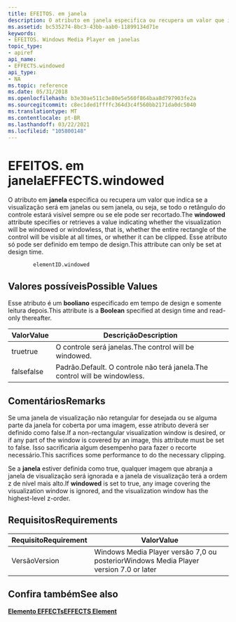 ```yaml
---
title: EFEITOS. em janela
description: O atributo em janela especifica ou recupera um valor que indica se a visualização será em janelas ou sem janela, ou seja, se todo o retângulo do controle estará visível sempre ou se ele pode ser recortado.
ms.assetid: bc535274-8bc3-43bb-aab0-11899134d71e
keywords:
- EFEITOS. Windows Media Player em janelas
topic_type:
- apiref
api_name:
- EFFECTS.windowed
api_type:
- NA
ms.topic: reference
ms.date: 05/31/2018
ms.openlocfilehash: b3e30ae511c3e80e5e560f864baa8d797903fe2a
ms.sourcegitcommit: c8ec1ded1ffffc364d3c4f560bb2171da0dc5040
ms.translationtype: MT
ms.contentlocale: pt-BR
ms.lasthandoff: 03/22/2021
ms.locfileid: "105800148"
---
```

# <a name="effectswindowed"></a><span data-ttu-id="af0d5-104">EFEITOS. em janela</span><span class="sxs-lookup"><span data-stu-id="af0d5-104">EFFECTS.windowed</span></span>

<span data-ttu-id="af0d5-105">O atributo em **janela** especifica ou recupera um valor que indica se a visualização será em janelas ou sem janela, ou seja, se todo o retângulo do controle estará visível sempre ou se ele pode ser recortado.</span><span class="sxs-lookup"><span data-stu-id="af0d5-105">The **windowed** attribute specifies or retrieves a value indicating whether the visualization will be windowed or windowless, that is, whether the entire rectangle of the control will be visible at all times, or whether it can be clipped.</span></span> <span data-ttu-id="af0d5-106">Esse atributo só pode ser definido em tempo de design.</span><span class="sxs-lookup"><span data-stu-id="af0d5-106">This attribute can only be set at design time.</span></span>

``` syntax
        elementID.windowed
```

## <a name="possible-values"></a><span data-ttu-id="af0d5-107">Valores possíveis</span><span class="sxs-lookup"><span data-stu-id="af0d5-107">Possible Values</span></span>

<span data-ttu-id="af0d5-108">Esse atributo é um **booliano** especificado em tempo de design e somente leitura depois.</span><span class="sxs-lookup"><span data-stu-id="af0d5-108">This attribute is a **Boolean** specified at design time and read-only thereafter.</span></span>



| <span data-ttu-id="af0d5-109">Valor</span><span class="sxs-lookup"><span data-stu-id="af0d5-109">Value</span></span> | <span data-ttu-id="af0d5-110">Descrição</span><span class="sxs-lookup"><span data-stu-id="af0d5-110">Description</span></span>                              |
|-------|------------------------------------------|
| <span data-ttu-id="af0d5-111">true</span><span class="sxs-lookup"><span data-stu-id="af0d5-111">true</span></span>  | <span data-ttu-id="af0d5-112">O controle será janelas.</span><span class="sxs-lookup"><span data-stu-id="af0d5-112">The control will be windowed.</span></span>            |
| <span data-ttu-id="af0d5-113">false</span><span class="sxs-lookup"><span data-stu-id="af0d5-113">false</span></span> | <span data-ttu-id="af0d5-114">Padrão.</span><span class="sxs-lookup"><span data-stu-id="af0d5-114">Default.</span></span> <span data-ttu-id="af0d5-115">O controle não terá janela.</span><span class="sxs-lookup"><span data-stu-id="af0d5-115">The control will be windowless.</span></span> |



 

## <a name="remarks"></a><span data-ttu-id="af0d5-116">Comentários</span><span class="sxs-lookup"><span data-stu-id="af0d5-116">Remarks</span></span>

<span data-ttu-id="af0d5-117">Se uma janela de visualização não retangular for desejada ou se alguma parte da janela for coberta por uma imagem, esse atributo deverá ser definido como false.</span><span class="sxs-lookup"><span data-stu-id="af0d5-117">If a non-rectangular visualization window is desired, or if any part of the window is covered by an image, this attribute must be set to false.</span></span> <span data-ttu-id="af0d5-118">Isso sacrificaria algum desempenho para fazer o recorte necessário.</span><span class="sxs-lookup"><span data-stu-id="af0d5-118">This sacrifices some performance to do the necessary clipping.</span></span>

<span data-ttu-id="af0d5-119">Se a **janela** estiver definida como true, qualquer imagem que abranja a janela de visualização será ignorada e a janela de visualização terá a ordem z de nível mais alto.</span><span class="sxs-lookup"><span data-stu-id="af0d5-119">If **windowed** is set to true, any image covering the visualization window is ignored, and the visualization window has the highest-level z-order.</span></span>

## <a name="requirements"></a><span data-ttu-id="af0d5-120">Requisitos</span><span class="sxs-lookup"><span data-stu-id="af0d5-120">Requirements</span></span>



| <span data-ttu-id="af0d5-121">Requisito</span><span class="sxs-lookup"><span data-stu-id="af0d5-121">Requirement</span></span> | <span data-ttu-id="af0d5-122">Valor</span><span class="sxs-lookup"><span data-stu-id="af0d5-122">Value</span></span> |
|--------------------|------------------------------------------------------|
| <span data-ttu-id="af0d5-123">Versão</span><span class="sxs-lookup"><span data-stu-id="af0d5-123">Version</span></span><br/> | <span data-ttu-id="af0d5-124">Windows Media Player versão 7,0 ou posterior</span><span class="sxs-lookup"><span data-stu-id="af0d5-124">Windows Media Player version 7.0 or later</span></span><br/> |



## <a name="see-also"></a><span data-ttu-id="af0d5-125">Confira também</span><span class="sxs-lookup"><span data-stu-id="af0d5-125">See also</span></span>

<dl> <dt>

[<span data-ttu-id="af0d5-126">**Elemento EFFECTs**</span><span class="sxs-lookup"><span data-stu-id="af0d5-126">**EFFECTS Element**</span></span>](effects-element.md)
</dt> </dl>

 

 





